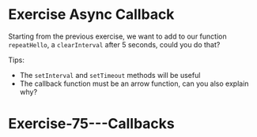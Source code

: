 # Exercise Async Callback

Starting from the previous exercise, we want to add to our function `repeatHello`, a `clearInterval` after 5 seconds, could you do that?

Tips:

- The `setInterval` and `setTimeout` methods will be useful
- The callback function must be an arrow function, can you also explain why?
# Exercise-75---Callbacks
